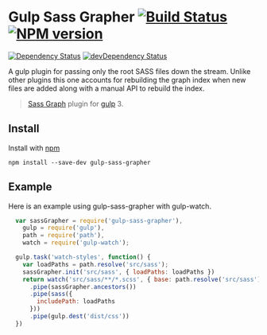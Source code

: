 
# Gulp Sass Grapher [![Build Status][travis-image]][travis-url] [![NPM version][npm-image]][npm-url]
[![Dependency Status][depstat-image]][depstat-url] [![devDependency Status][devdepstat-image]][devdepstat-url]

A gulp plugin for passing only the root SASS files down the stream. Unlike other plugins this one accounts for rebuilding the graph index when new files are added along with a manual API to rebuild the index.

> [Sass Graph](https://github.com/xzyfer/sass-graph) plugin for [gulp][gulp] 3.

## Install

Install with [npm](https://npmjs.org/package/gulp-sass-graph)

```
npm install --save-dev gulp-sass-grapher
```

## Example

Here is an example using gulp-sass-grapher with gulp-watch.

```javascript
  var sassGrapher = require('gulp-sass-grapher'),
    gulp = require('gulp'),
    path = require('path'),
    watch = require('gulp-watch');

  gulp.task('watch-styles', function() {
    var loadPaths = path.resolve('src/sass');
    sassGrapher.init('src/sass', { loadPaths: loadPaths })
    return watch('src/sass/**/*.scss', { base: path.resolve('src/sass') })
      .pipe(sassGrapher.ancestors())
      .pipe(sass({
        includePath: loadPaths
      }))
      .pipe(gulp.dest('dist/css'))
  })
```


[gulp]: http://gulpjs.com/
[npm-url]: https://npmjs.org/package/gulp-sass-grapher
[npm-image]: http://img.shields.io/npm/v/gulp-sass-grapher.svg

[travis-url]: http://travis-ci.org/jayzawrotny/gulp-sass-grapher
[travis-image]: https://travis-ci.org/jayzawrotny/gulp-sass-grapher.svg?branch=master

[depstat-url]: https://david-dm.org/jayzawrotny/gulp-sass-grapher
[depstat-image]: https://david-dm.org/jayzawrotny/gulp-sass-grapher.svg

[devdepstat-url]: https://david-dm.org/jayzawrotny/gulp-sass-grapher#info=devDependencies
[devdepstat-image]: https://david-dm.org/jayzawrotny/gulp-sass-grapher/dev-status.svg
